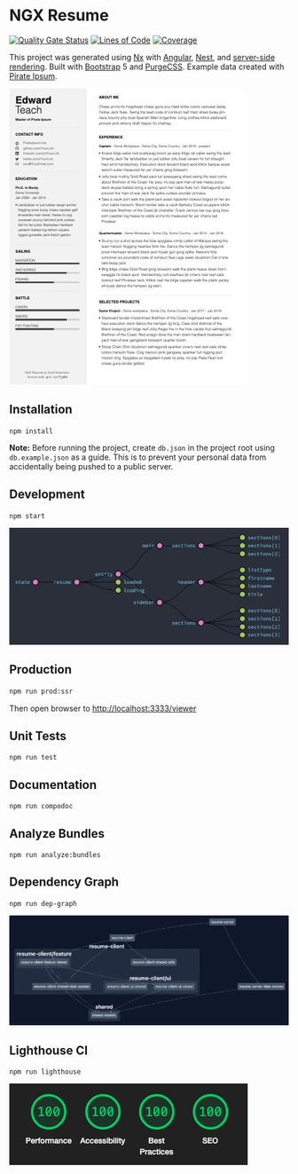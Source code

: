 # NGX Resume

[![Quality Gate Status](https://sonarcloud.io/api/project_badges/measure?project=sc0tt5_ngx-resume&metric=alert_status)](https://sonarcloud.io/summary/new_code?id=sc0tt5_ngx-resume)
[![Lines of Code](https://sonarcloud.io/api/project_badges/measure?project=sc0tt5_ngx-resume&metric=ncloc)](https://sonarcloud.io/summary/new_code?id=sc0tt5_ngx-resume)
[![Coverage](https://sonarcloud.io/api/project_badges/measure?project=sc0tt5_ngx-resume&metric=coverage)](https://sonarcloud.io/summary/new_code?id=sc0tt5_ngx-resume)

This project was generated using [Nx](https://nx.dev) with [Angular](https://github.com/angular/angular), [Nest](https://github.com/nestjs/nest), and [server-side rendering](https://github.com/angular/universal). Built with [Bootstrap](https://getbootstrap.com/) 5 and [PurgeCSS](https://purgecss.com/). Example data created with [Pirate Ipsum](https://pirateipsum.me/).

![Resume thumbnail](apps/resume-client/src/assets/resume-thumb-readme.png)

## Installation

```text
npm install
```

**Note:** Before running the project, create `db.json` in the project root using `db.example.json` as a guide. This is to prevent your personal data from accidentally being pushed to a public server.

## Development

```text
npm start
```

![NgRx Chart](apps/resume-client/src/assets/ngrx-chart-readme.png)

## Production

```bash
npm run prod:ssr
```

Then open browser to [http://localhost:3333/viewer](http://localhost:3333/viewer)

## Unit Tests

```text
npm run test
```

## Documentation

```text
npm run compodoc
```

## Analyze Bundles

```text
npm run analyze:bundles
```

## Dependency Graph

```text
npm run dep-graph
```

![Dependency Graph](apps/resume-client/src/assets/dep-graph-readme.png)

## Lighthouse CI

```text
npm run lighthouse
```

![Lighthouse](apps/resume-client/src/assets/lighthouse-readme.png)
